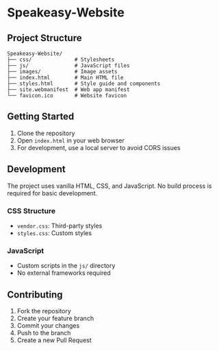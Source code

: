 # Speakeasy-Website

## Project Structure

```
Speakeasy-Website/
├── css/              # Stylesheets
├── js/               # JavaScript files
├── images/           # Image assets
├── index.html        # Main HTML file
├── styles.html       # Style guide and components
├── site.webmanifest  # Web app manifest
└── favicon.ico       # Website favicon
```

## Getting Started

1. Clone the repository
2. Open `index.html` in your web browser
3. For development, use a local server to avoid CORS issues

## Development

The project uses vanilla HTML, CSS, and JavaScript. No build process is required for basic development.

### CSS Structure
- `vendor.css`: Third-party styles
- `styles.css`: Custom styles

### JavaScript
- Custom scripts in the `js/` directory
- No external frameworks required

## Contributing

1. Fork the repository
2. Create your feature branch
3. Commit your changes
4. Push to the branch
5. Create a new Pull Request


